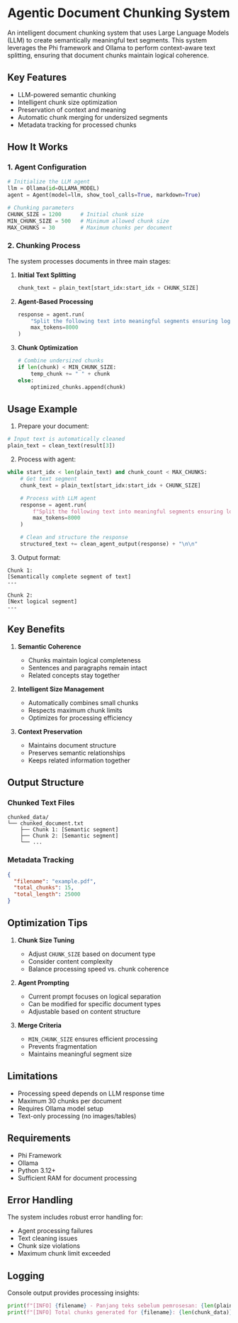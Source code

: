 # Agentic Document Chunking System

An intelligent document chunking system that uses Large Language Models (LLM) to create semantically meaningful text segments. This system leverages the Phi framework and Ollama to perform context-aware text splitting, ensuring that document chunks maintain logical coherence.

## Key Features

- LLM-powered semantic chunking
- Intelligent chunk size optimization
- Preservation of context and meaning
- Automatic chunk merging for undersized segments
- Metadata tracking for processed chunks

## How It Works

### 1. Agent Configuration

```python
# Initialize the LLM agent
llm = Ollama(id=OLLAMA_MODEL)
agent = Agent(model=llm, show_tool_calls=True, markdown=True)

# Chunking parameters
CHUNK_SIZE = 1200      # Initial chunk size
MIN_CHUNK_SIZE = 500   # Minimum allowed chunk size
MAX_CHUNKS = 30        # Maximum chunks per document
```

### 2. Chunking Process

The system processes documents in three main stages:

1. **Initial Text Splitting**

   ```python
   chunk_text = plain_text[start_idx:start_idx + CHUNK_SIZE]
   ```

2. **Agent-Based Processing**

   ```python
   response = agent.run(
       "Split the following text into meaningful segments ensuring logical separation:\n{chunk_text}",
       max_tokens=8000
   )
   ```

3. **Chunk Optimization**
   ```python
   # Combine undersized chunks
   if len(chunk) < MIN_CHUNK_SIZE:
       temp_chunk += " " + chunk
   else:
       optimized_chunks.append(chunk)
   ```

## Usage Example

1. Prepare your document:

```python
# Input text is automatically cleaned
plain_text = clean_text(result[3])
```

2. Process with agent:

```python
while start_idx < len(plain_text) and chunk_count < MAX_CHUNKS:
    # Get text segment
    chunk_text = plain_text[start_idx:start_idx + CHUNK_SIZE]

    # Process with LLM agent
    response = agent.run(
        f"Split the following text into meaningful segments ensuring logical separation:\n{chunk_text}",
        max_tokens=8000
    )

    # Clean and structure the response
    structured_text += clean_agent_output(response) + "\n\n"
```

3. Output format:

```text
Chunk 1:
[Semantically complete segment of text]
---

Chunk 2:
[Next logical segment]
---
```

## Key Benefits

1. **Semantic Coherence**

   - Chunks maintain logical completeness
   - Sentences and paragraphs remain intact
   - Related concepts stay together

2. **Intelligent Size Management**

   - Automatically combines small chunks
   - Respects maximum chunk limits
   - Optimizes for processing efficiency

3. **Context Preservation**
   - Maintains document structure
   - Preserves semantic relationships
   - Keeps related information together

## Output Structure

### Chunked Text Files

```
chunked_data/
└── chunked_document.txt
    ├── Chunk 1: [Semantic segment]
    ├── Chunk 2: [Semantic segment]
    └── ...
```

### Metadata Tracking

```json
{
  "filename": "example.pdf",
  "total_chunks": 15,
  "total_length": 25000
}
```

## Optimization Tips

1. **Chunk Size Tuning**

   - Adjust `CHUNK_SIZE` based on document type
   - Consider content complexity
   - Balance processing speed vs. chunk coherence

2. **Agent Prompting**

   - Current prompt focuses on logical separation
   - Can be modified for specific document types
   - Adjustable based on content structure

3. **Merge Criteria**
   - `MIN_CHUNK_SIZE` ensures efficient processing
   - Prevents fragmentation
   - Maintains meaningful segment size

## Limitations

- Processing speed depends on LLM response time
- Maximum 30 chunks per document
- Requires Ollama model setup
- Text-only processing (no images/tables)

## Requirements

- Phi Framework
- Ollama
- Python 3.12+
- Sufficient RAM for document processing

## Error Handling

The system includes robust error handling for:

- Agent processing failures
- Text cleaning issues
- Chunk size violations
- Maximum chunk limit exceeded

## Logging

Console output provides processing insights:

```python
print(f"[INFO] {filename} - Panjang teks sebelum pemrosesan: {len(plain_text)}")
print(f"[INFO] Total chunks generated for {filename}: {len(chunk_data)}")
```
